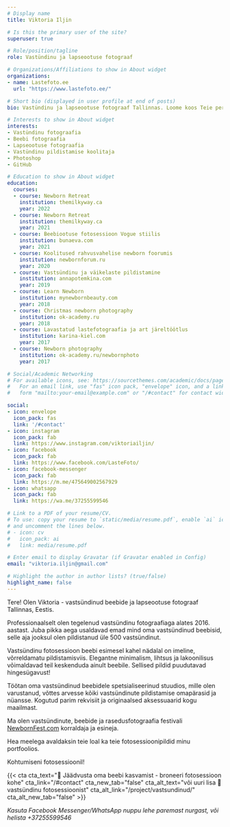 ```yaml
---
# Display name
title: Viktoria Iljin

# Is this the primary user of the site?
superuser: true

# Role/position/tagline
role: Vastündinu ja lapseootuse fotograaf

# Organizations/Affiliations to show in About widget
organizations:
- name: Lastefoto.ee
  url: "https://www.lastefoto.ee/"

# Short bio (displayed in user profile at end of posts)
bio: Vastündinu ja lapseootuse fotograaf Tallinnas. Loome koos Teie pere ilusat ja ainulaadset ajalugu.

# Interests to show in About widget
interests:
- Vastündinu fotograafia
- Beebi fotograafia
- Lapseootuse fotograafia
- Vastündinu pildistamise koolitaja
- Photoshop
- GitHub

# Education to show in About widget
education:
  courses:
  - course: Newborn Retreat
    institution: themilkyway.ca
    year: 2022
  - course: Newborn Retreat
    institution: themilkyway.ca
    year: 2021  
  - course: Beebiootuse fotosessioon Vogue stiilis
    institution: bunaeva.com
    year: 2021  
  - course: Koolitused rahvusvahelise newborn foorumis
    institution: newbornforum.ru
    year: 2020
  - course: Vastsündinu ja väikelaste pildistamine
    institution: annapotemkina.com
    year: 2019
  - course: Learn Newborn
    institution: mynewbornbeauty.com
    year: 2018
  - course: Christmas newborn photography
    institution: ok-academy.ru
    year: 2018
  - course: Lavastatud lastefotograafia ja art järeltöötlus
    institution: karina-kiel.com
    year: 2017
  - course: Newborn photography
    institution: ok-academy.ru/newbornphoto
    year: 2017

# Social/Academic Networking
# For available icons, see: https://sourcethemes.com/academic/docs/page-builder/#icons
#   For an email link, use "fas" icon pack, "envelope" icon, and a link in the
#   form "mailto:your-email@example.com" or "/#contact" for contact widget.

social:
- icon: envelope
  icon_pack: fas
  link: '/#contact'
- icon: instagram
  icon_pack: fab
  link: https://www.instagram.com/viktoriailjin/
- icon: facebook
  icon_pack: fab
  link: https://www.facebook.com/LasteFoto/
- icon: facebook-messenger
  icon_pack: fab
  link: https://m.me/475649002567929
- icon: whatsapp
  icon_pack: fab
  link: https://wa.me/37255599546

# Link to a PDF of your resume/CV.
# To use: copy your resume to `static/media/resume.pdf`, enable `ai` icons in `params.toml`, 
# and uncomment the lines below.
# - icon: cv
#   icon_pack: ai
#   link: media/resume.pdf

# Enter email to display Gravatar (if Gravatar enabled in Config)
email: "viktoria.iljin@gmail.com"

# Highlight the author in author lists? (true/false)
highlight_name: false
---
```

Tere! Olen Viktoria - vastsündinud beebide ja lapseootuse fotograaf Tallinnas, Eestis.

Professionaalselt olen tegelenud vastsündinu fotograafiaga alates 2016. aastast. Juba pikka aega usaldavad emad mind oma vastsündinud beebisid, selle aja jooksul olen pildistanud üle 500 vastsündinut.

Vastsündinu fotosessioon beebi esimesel kahel nädalal on imeline, võrreldamatu pildistamisviis. Elegantne minimalism, lihtsus ja lakoonilisus võimaldavad teil keskenduda ainult beebile. Sellised pildid puudutavad hingesügavust!

Töötan oma vastsündinud beebidele spetsialiseerinud stuudios, mille olen varustanud, võttes arvesse kõiki vastsündinute pildistamise omapärasid ja nüansse.
Kogutud parim rekvisiit ja originaalsed aksessuaarid kogu maailmast.

Ma olen vastsündinute, beebide ja rasedusfotograafia festivali [NewbornFest.com](https://www.newbornfest.com/maternity-newborn-baby-photographer-estonia-viktoria-iljin.html) korraldaja ja esineja.

Hea meelega avaldaksin teie loal ka teie fotosessioonipildid minu portfoolios.

Kohtumiseni fotosessioonil!

{{< cta cta_text="💛 Jäädvusta oma beebi kasvamist - broneeri fotosessioon kohe" cta_link="/#contact" cta_new_tab="false" cta_alt_text="või uuri lisa 👶 vastsündinu fotosessioonist" cta_alt_link="/project/vastsundinud/" cta_alt_new_tab="false" >}}

_Kasuta Facebook Messenger/WhatsApp nuppu lehe paremast nurgast, või helista +37255599546_